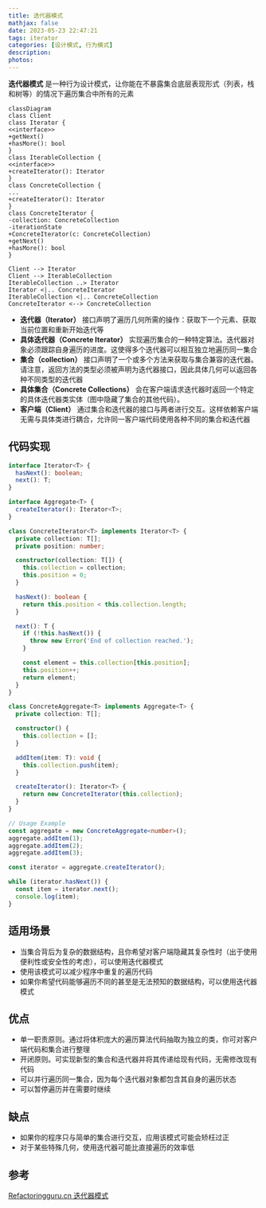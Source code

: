 ```yaml
---
title: 迭代器模式
mathjax: false
date: 2023-05-23 22:47:21
tags: iterator
categories: [设计模式, 行为模式]
description:
photos:
---
```


**迭代器模式** 是一种行为设计模式，让你能在不暴露集合底层表现形式（列表，栈和树等）的情况下遍历集合中所有的元素

```mermaid
classDiagram
class Client
class Iterator {
<<interface>>
+getNext()
+hasMore(): bool
}
class IterableCollection {
<<interface>>
+createIterator(): Iterator
}
class ConcreteCollection {
...
+createIterator(): Iterator
}
class ConcreteIterator {
-collection: ConcreteCollection
-iterationState
+ConcreteIterator(c: ConcreteCollection)
+getNext()
+hasMore(): bool
}

Client --> Iterator
Client --> IterableCollection
IterableCollection ..> Iterator
Iterator <|.. ConcreteIterator
IterableCollection <|.. ConcreteCollection
ConcreteIterator <--> ConcreteCollection
```

<!--more-->

- **迭代器（Iterator）** 接口声明了遍历几何所需的操作：获取下一个元素、获取当前位置和重新开始迭代等
- **具体迭代器（Concrete Iterator）** 实现遍历集合的一种特定算法。迭代器对象必须跟踪自身遍历的进度。这使得多个迭代器可以相互独立地遍历同一集合
- **集合（collection）** 接口声明了一个或多个方法来获取与集合兼容的迭代器。请注意，返回方法的类型必须被声明为迭代器接口，因此具体几何可以返回各种不同类型的迭代器
- **具体集合（Concrete Collections）** 会在客户端请求迭代器时返回一个特定的具体迭代器类实体（图中隐藏了集合的其他代码）。
- **客户端（Client）** 通过集合和迭代器的接口与两者进行交互。这样依赖客户端无需与具体类进行耦合，允许同一客户端代码使用各种不同的集合和迭代器

## 代码实现

```ts
interface Iterator<T> {
  hasNext(): boolean;
  next(): T;
}

interface Aggregate<T> {
  createIterator(): Iterator<T>;
}

class ConcreteIterator<T> implements Iterator<T> {
  private collection: T[];
  private position: number;

  constructor(collection: T[]) {
    this.collection = collection;
    this.position = 0;
  }

  hasNext(): boolean {
    return this.position < this.collection.length;
  }

  next(): T {
    if (!this.hasNext()) {
      throw new Error('End of collection reached.');
    }

    const element = this.collection[this.position];
    this.position++;
    return element;
  }
}

class ConcreteAggregate<T> implements Aggregate<T> {
  private collection: T[];

  constructor() {
    this.collection = [];
  }

  addItem(item: T): void {
    this.collection.push(item);
  }

  createIterator(): Iterator<T> {
    return new ConcreteIterator(this.collection);
  }
}

// Usage Example
const aggregate = new ConcreteAggregate<number>();
aggregate.addItem(1);
aggregate.addItem(2);
aggregate.addItem(3);

const iterator = aggregate.createIterator();

while (iterator.hasNext()) {
  const item = iterator.next();
  console.log(item);
}
```

## 适用场景

- 当集合背后为复杂的数据结构，且你希望对客户端隐藏其复杂性时（出于使用便利性或安全性的考虑），可以使用迭代器模式
- 使用该模式可以减少程序中重复的遍历代码
- 如果你希望代码能够遍历不同的甚至是无法预知的数据结构，可以使用迭代器模式

## 优点

- 单一职责原则。通过将体积庞大的遍历算法代码抽取为独立的类，你可对客户端代码和集合进行整理
- 开闭原则。可实现新型的集合和迭代器并将其传递给现有代码，无需修改现有代码
- 可以并行遍历同一集合，因为每个迭代器对象都包含其自身的遍历状态
- 可以暂停遍历并在需要时继续

## 缺点

- 如果你的程序只与简单的集合进行交互，应用该模式可能会矫枉过正
- 对于某些特殊几何，使用迭代器可能比直接遍历的效率低

## 参考

[Refactoringguru.cn 迭代器模式](https://refactoringguru.cn/design-patterns/iterator)
